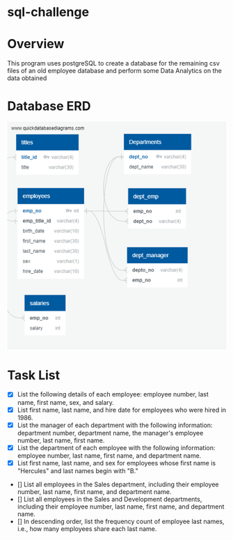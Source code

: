 # sql-challenge

# **Overview**

This program uses postgreSQL to create a database for the remaining csv files of an old employee database and perform some Data Analytics on the data obtained

# **Database ERD**

![ERD](resources/erd.png)

# **Task List**

- [X] List the following details of each employee: employee number, last name, first name, sex, and salary.
- [X] List first name, last name, and hire date for employees who were hired in 1986.
- [X] List the manager of each department with the following information: department number, department name, the manager's employee number, last name, first name.
- [X] List the department of each employee with the following information: employee number, last name, first name, and department name.
- [X] List first name, last name, and sex for employees whose first name is "Hercules" and last names begin with "B."
- [] List all employees in the Sales department, including their employee number, last name, first name, and department name.
- [] List all employees in the Sales and Development departments, including their employee number, last name, first name, and department name.
- [] In descending order, list the frequency count of employee last names, i.e., how many employees share each last name.